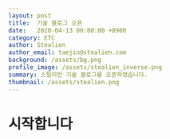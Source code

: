 ```yaml
---
layout: post
title:  기술 블로그 오픈
date:   2020-04-13 00:00:00 +0900
category: ETC
author: Stealien
author_email: taejin@stealien.com
background: /assets/bg.png
profile_image: /assets/stealien_inverse.png
summary: 스틸리언 기술 블로그를 오픈하였습니다.
thumbnail: /assets/stealien.png
---
```

# 시작합니다
